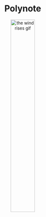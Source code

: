 <div align="center"> 
<h1>Polynote</h1>

  <img src="https://media.tenor.com/J-KhzX59ytAAAAAC/studio-ghibli-the-wind-rises.gif" alt="the wind rises gif" width="40%">
</div>

